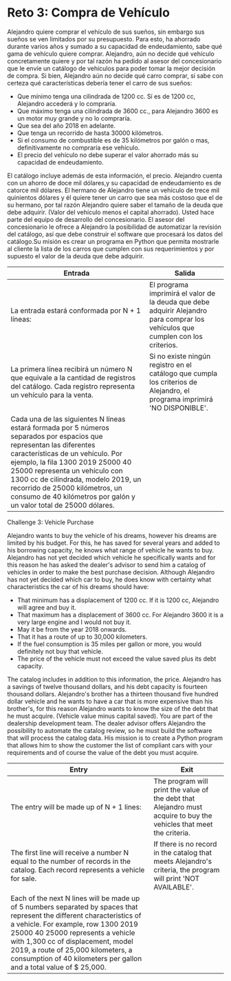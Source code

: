 # Reto 3: Compra de Vehículo

Alejandro quiere comprar el vehículo de sus sueños, sin embargo sus sueños se ven limitados por su presupuesto. Para esto, ha ahorrado durante varios años y sumado a su capacidad de endeudamiento, sabe qué gama de vehículo quiere comprar. Alejandro, aún no decide qué vehículo concretamente quiere y por tal razón ha pedido al asesor del concesionario que le envíe un catálogo de vehículos para poder tomar la mejor decisión de compra.
Si bien, Alejandro aún no decide qué carro comprar, sí sabe con certeza qué características debería tener el carro de sus sueños:

* Que mínimo tenga una cilindrada de 1200 cc. Sí es de 1200 cc, Alejandro accederá y lo compraría.
* Que máximo tenga una cilindrada de 3600 cc., para Alejandro 3600 es un motor muy grande y no lo compraría.
* Que sea del año 2018 en adelante.
* Que tenga un recorrido de hasta 30000 kilómetros.
* Si el consumo de combustible es de 35 kilómetros por galón o mas, definitivamente no compraría ese vehículo.
* El precio del vehículo no debe superar el valor ahorrado más su capacidad de endeudamiento.

El catálogo incluye además de esta información, el precio. Alejandro cuenta con un ahorro de doce mil dólares,y su capacidad de endeudamiento es de catorce mil dólares. El hermano de Alejandro tiene un vehículo de trece mil quinientos dólares y él quiere tener un carro que sea más costoso que el de su hermano, por tal razón Alejandro quiere saber el tamaño de la deuda que debe adquirir. (Valor del vehículo menos el capital ahorrado).
Usted hace parte del equipo de desarrollo del concesionario. El asesor del concesionario le ofrece a Alejandro la posibilidad de automatizar la revisión del catálogo, así que debe construir el software que procesará los datos del catálogo.Su misión es crear un programa en Python que permita mostrarle al cliente la lista de los carros que cumplen con sus requerimientos y por supuesto el valor de la deuda que debe adquirir.

|Entrada|Salida|
|-------|------|
|La entrada estará conformada por N + 1 líneas:|El programa imprimirá el valor de la deuda que debe adquirir Alejandro para comprar los vehículos que cumplen con los criterios.|
La primera línea recibirá un número N que equivale a la cantidad de registros del catálogo. Cada registro representa un vehículo para la venta.|Si no existe ningún registro en el catálogo que cumpla los criterios de Alejandro, el programa imprimirá 'NO DISPONIBLE'.|
Cada una de las siguientes N líneas estará formada por 5 números separados por espacios que representan las diferentes características de un vehículo. Por ejemplo, la fila 1300 2019 25000 40 25000 representa un vehículo con 1300 cc de cilindrada, modelo 2019, un recorrido de 25000 kilómetros, un consumo de 40 kilómetros por galón y un valor total de 25000 dólares.||

Challenge 3: Vehicle Purchase

Alejandro wants to buy the vehicle of his dreams, however his dreams are limited by his budget. For this, he has saved for several years and added to his borrowing capacity, he knows what range of vehicle he wants to buy. Alejandro has not yet decided which vehicle he specifically wants and for this reason he has asked the dealer's advisor to send him a catalog of vehicles in order to make the best purchase decision.
Although Alejandro has not yet decided which car to buy, he does know with certainty what characteristics the car of his dreams should have:

* That minimum has a displacement of 1200 cc. If it is 1200 cc, Alejandro will agree and buy it.
* That maximum has a displacement of 3600 cc. For Alejandro 3600 it is a very large engine and I would not buy it.
* May it be from the year 2018 onwards.
* That it has a route of up to 30,000 kilometers.
* If the fuel consumption is 35 miles per gallon or more, you would definitely not buy that vehicle.
* The price of the vehicle must not exceed the value saved plus its debt capacity.

The catalog includes in addition to this information, the price. Alejandro has a savings of twelve thousand dollars, and his debt capacity is fourteen thousand dollars. Alejandro's brother has a thirteen thousand five hundred dollar vehicle and he wants to have a car that is more expensive than his brother's, for this reason Alejandro wants to know the size of the debt that he must acquire. (Vehicle value minus capital saved).
You are part of the dealership development team. The dealer advisor offers Alejandro the possibility to automate the catalog review, so he must build the software that will process the catalog data. His mission is to create a Python program that allows him to show the customer the list of compliant cars with your requirements and of course the value of the debt you must acquire.

| Entry | Exit |
| ------- | ------ |
| The entry will be made up of N + 1 lines: | The program will print the value of the debt that Alejandro must acquire to buy the vehicles that meet the criteria. |
The first line will receive a number N equal to the number of records in the catalog. Each record represents a vehicle for sale. | If there is no record in the catalog that meets Alejandro's criteria, the program will print 'NOT AVAILABLE'. |
Each of the next N lines will be made up of 5 numbers separated by spaces that represent the different characteristics of a vehicle. For example, row 1300 2019 25000 40 25000 represents a vehicle with 1,300 cc of displacement, model 2019, a route of 25,000 kilometers, a consumption of 40 kilometers per gallon and a total value of $ 25,000. ||
